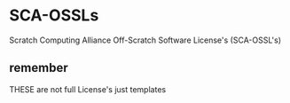 # SCA-OSSLs
Scratch Computing Alliance Off-Scratch Software License's (SCA-OSSL's)
## remember
THESE are not full License's just templates

